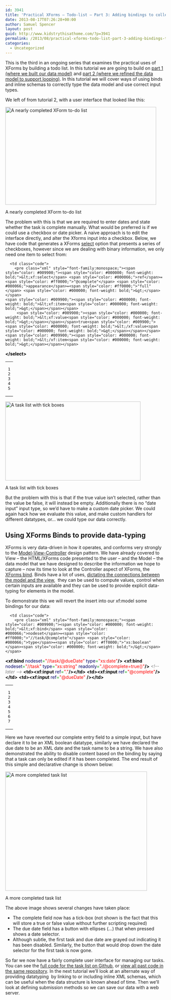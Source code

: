 ```yaml
---
id: 3941
title: 'Practical XForms – Todo-list – Part 3: Adding bindings to collect the correct data'
date: 2013-08-17T07:26:28+00:00
author: Samuel Spencer
layout: post
guid: http://www.kidstrythisathome.com/?p=3941
permalink: /2013/08/practical-xforms-todo-list-part-3-adding-bindings-to-collect-the-correct-data/
categories:
  - Uncategorized
---
```

This is the third in an ongoing series that examines the practical uses of XForms by building a todo list. In this tutorial we are going to build on [part 1 (where we built our data model)](http://www.kidstrythisathome.com/2013/07/practical-xforms-todo-list-part-1-building-and-showing-the-data-model/ "Practical XForms – Todo-list – Part 1: Building and showing the data model") and [part 2 (where we refined the data model to support looping)](http://www.kidstrythisathome.com/2013/07/practical-xforms-todo-list-part-2-looping-through-a-dynamic-data-model/ "Practical XForms – Todo-list – Part 2: Looping through a dynamic data model"). In this tutorial we will cover ways of using binds and inline schemas to correctly type the data model and use correct input types.

We left of from tutorial 2, with a user interface that looked like this:

<div style="width: 484px" class="wp-caption alignnone">
  <img alt="A nearly completed XForm to-do list" src="http://i.imgur.com/VKiEbpP.png" width="474" height="306" />
  
  <p class="wp-caption-text">
    A nearly completed XForm to-do list
  </p>
</div>

The problem with this is that we are required to enter dates and state whether the task is complete manually. What would be preferred is if we could use a checkbox or date picker. A naive approach is to edit the interface directly, and alter the Xforms input into a checkbox. Below, we have code that generates a XForms [select](http://www.w3.org/TR/xforms/#ui-selectMany "W3C XForms Select") option that presents a series of checkboxes, however since we are dealing with binary information, we only need one item to select from:

<div class="wp_syntax">
  <table>
    <tr>
      <td class="line_numbers">
        <pre>1
2
3
4
5
</pre>
      </td>
      
      <td class="code">
        <pre class="xml" style="font-family:monospace;"><span style="color: #009900;"><span style="color: #000000; font-weight: bold;">&lt;xf:select</span> <span style="color: #000066;">ref</span>=<span style="color: #ff0000;">"@complete"</span> <span style="color: #000066;">appearance</span>=<span style="color: #ff0000;">"full"</span> <span style="color: #000000; font-weight: bold;">&gt;</span></span>  
    <span style="color: #009900;"><span style="color: #000000; font-weight: bold;">&lt;xf:item<span style="color: #000000; font-weight: bold;">&gt;</span></span></span>
         <span style="color: #009900;"><span style="color: #000000; font-weight: bold;">&lt;xf:value<span style="color: #000000; font-weight: bold;">&gt;</span></span></span>true<span style="color: #009900;"><span style="color: #000000; font-weight: bold;">&lt;/xf:value<span style="color: #000000; font-weight: bold;">&gt;</span></span></span> 
    <span style="color: #009900;"><span style="color: #000000; font-weight: bold;">&lt;/xf:item<span style="color: #000000; font-weight: bold;">&gt;</span></span></span>
<span style="color: #009900;"><span style="color: #000000; font-weight: bold;">&lt;/select<span style="color: #000000; font-weight: bold;">&gt;</span></span></span></pre>
      </td>
    </tr>
  </table>
</div>

<div style="width: 435px" class="wp-caption alignnone">
  <img class=" " alt="A task list with tick boxes" src="http://i.imgur.com/Ogpj2Pd.png" width="425" height="247" />
  
  <p class="wp-caption-text">
    A task list with tick boxes
  </p>
</div>

But the problem with this is that if the true value isn&#8217;t selected, rather than the value be false, it will instead be empty. Additionally there is no &#8220;date input&#8221; input type, so we&#8217;d have to make a custom date picker. We could again hack how we evaluate this value, and make custom handlers for different datatypes, or&#8230; we could type our data correctly.

## Using XForms Binds to provide data-typing

XForms is very data-driven in how it operates, and conforms very strongly to the [Model-View-Controller](http://en.wikipedia.org/wiki/Model%E2%80%93view%E2%80%93controller "Wikipedia - Model-View-Controller") design pattern. We have already covered to View &#8211; the HTML/XForms code presented to the user &#8211; and the Model &#8211; the data model that we have designed to describe the information we hope to capture &#8211; now its time to look at the Controller aspect of XForms, the [XForms bind](http://www.w3.org/TR/xforms/#structure-bind-element "W3C - The XForms Bind Element"). Binds have a lot of uses, [dictating the connections between the model and the view](http://en.wikibooks.org/wiki/XForms/Bind "Wikibooks XForms Bind"),  they can be used to compute values, control when certain inputs are available and they can be used to provide explicit data-typing for elements in the model.

To demonstrate this we will revert the insert into our xf:model some bindings for our data:

<div class="wp_syntax">
  <table>
    <tr>
      <td class="line_numbers">
        <pre>1
2
3
4
5
6
7
</pre>
      </td>
      
      <td class="code">
        <pre class="xml" style="font-family:monospace;"><span style="color: #009900;"><span style="color: #000000; font-weight: bold;">&lt;xf:bind</span> <span style="color: #000066;">nodeset</span>=<span style="color: #ff0000;">"//task/@complete"</span> <span style="color: #000066;">type</span>=<span style="color: #ff0000;">"xs:boolean"</span><span style="color: #000000; font-weight: bold;">/&gt;</span></span>
<span style="color: #009900;"><span style="color: #000000; font-weight: bold;">&lt;xf:bind</span> <span style="color: #000066;">nodeset</span>=<span style="color: #ff0000;">"//task/@dueDate"</span> <span style="color: #000066;">type</span>=<span style="color: #ff0000;">"xs:date"</span><span style="color: #000000; font-weight: bold;">/&gt;</span></span>
<span style="color: #009900;"><span style="color: #000000; font-weight: bold;">&lt;xf:bind</span> <span style="color: #000066;">nodeset</span>=<span style="color: #ff0000;">"//task"</span> <span style="color: #000066;">type</span>=<span style="color: #ff0000;">"xs:string"</span> <span style="color: #000066;">readonly</span>=<span style="color: #ff0000;">"./@complete=true()"</span><span style="color: #000000; font-weight: bold;">/&gt;</span></span>
<span style="color: #808080; font-style: italic;">&lt;!-- later --&gt;</span>
<span style="color: #009900;"><span style="color: #000000; font-weight: bold;">&lt;td<span style="color: #000000; font-weight: bold;">&gt;</span></span><span style="color: #000000; font-weight: bold;">&lt;xf:input</span> <span style="color: #000066;">ref</span>=<span style="color: #ff0000;">"."</span><span style="color: #000000; font-weight: bold;">/&gt;</span><span style="color: #000000; font-weight: bold;">&lt;/td<span style="color: #000000; font-weight: bold;">&gt;</span></span></span>
<span style="color: #009900;"><span style="color: #000000; font-weight: bold;">&lt;td<span style="color: #000000; font-weight: bold;">&gt;</span></span><span style="color: #000000; font-weight: bold;">&lt;xf:input</span> <span style="color: #000066;">ref</span>=<span style="color: #ff0000;">"@complete"</span><span style="color: #000000; font-weight: bold;">/&gt;</span><span style="color: #000000; font-weight: bold;">&lt;/td<span style="color: #000000; font-weight: bold;">&gt;</span></span></span>
<span style="color: #009900;"><span style="color: #000000; font-weight: bold;">&lt;td<span style="color: #000000; font-weight: bold;">&gt;</span></span><span style="color: #000000; font-weight: bold;">&lt;xf:input</span> <span style="color: #000066;">ref</span>=<span style="color: #ff0000;">"@dueDate"</span> <span style="color: #000000; font-weight: bold;">/&gt;</span><span style="color: #000000; font-weight: bold;">&lt;/td<span style="color: #000000; font-weight: bold;">&gt;</span></span></span></pre>
      </td>
    </tr>
  </table>
</div>

Here we have reverted our complete entry field to a simple input, but have declare it to be an XML boolean datatype, similarly we have declared the due date to be an XML date and the task name to be a string. We have also demonstrated the ability to disable content based on the binding by saying that a task can only be edited if it has been completed. The end result of this simple and declarative change is shown below:

<div style="width: 455px" class="wp-caption alignnone">
  <img alt="A more completed task list" src="http://i.imgur.com/k27ihsF.png" width="445" height="373" />
  
  <p class="wp-caption-text">
    A more completed task list
  </p>
</div>

The above image shows several changes have taken place:

  * The complete field now has a tick-box (not shown is the fact that this will store a true or false value without further scripting required)
  * The due date field has a button with ellipses (&#8230;) that when pressed shows a date selector.
  * Although subtle, the first task and due date are grayed out indicating it has been disabled. Similarly, the button that would drop down the date selector for the first task is now gone.

So far we now have a fairly complete user interface for managing our tasks. You can see the [full code for the task list on Github](https://github.com/LegoStormtroopr/xforms-todo-list/blob/master/xforms-todo-part3.xml "Github XForms tutorial part 3"), or [view all past code in the same repository](https://github.com/LegoStormtroopr/xforms-todo-list "Github Xforms tutorial"). In the next tutorial we&#8217;ll look at an alternate way of providing datatyping  by linking to or including inline XML schemas, which can be useful when the data structure is known ahead of time. Then we&#8217;ll look at defining submission methods so we can save our data with a web server.
